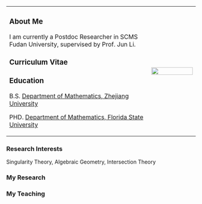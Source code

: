 
<table border="0">
  <tr>
    <td width="75%">
      <h3>
        <a>About Me</a>
       </h3>
      <p>
 I am currently a Postdoc Researcher in SCMS Fudan University, supervised by Prof. Jun Li.
     </p>
  <h3>
<a>Curriculum Vitae</a>
</h3>
<h3>
Education
</h3> 
<p>B.S. <a href="http://www.math.zju.edu.cn/">Department of Mathematics, Zhejiang University</a>
</p>
<p>
PHD. <a href="http://www.math.fsu.edu/">Department of Mathematics, Florida State University</a>
</p>
</td>
 
 <td width="25%">
      <img src="16_0315_(263).jpg" width="100%">    
    </td>
  </tr>
</table>


<h3>
<a>Research Interests</a>
</h3>
<p>
Singularity Theory, Algebraic Geometry, Intersection Theory
</p>
 <h3>
<a>My Research</a>
</h3>
<h3>
<a>My Teaching</a>
</h3>


 
 

 


